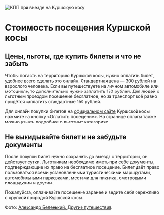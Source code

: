 
![КПП при въезде на Куршскую косу](/images/checkpoint.jpg)

# Стоимость посещения Куршской косы

## Цены, льготы, где купить билеты и что не забыть

Чтобы попасть на территорию Куршской косы, нужно оплатить билет, удобнее всего сделать это онлайн. Стандартная цена — 300 рублей на взрослого человека. Если вы путешествуете на личном автомобиле или мотоцикле, то дополнительно нужно заплатить 150 рублей. Для людей с льготным проездом посещение бесплатное, но за транспорт всё равно придётся заплатить стандартные 150 рублей.

Для онлайн покупки билетов на [официальном сайте](http://www.park-kosa.ru/) Куршской косы нажмите на кнопку «Оплатить посещение». На странице оплаты также можно узнать подробнее о льготных категориях.

## Не выкидывайте билет и не забудьте документы

После покупки билет нужно сохранить до выезда с территории, он действует сутки. Льготникам необходимо иметь при себе документы, подтверждающие их право на бесплатное посещение. Билет даёт право пользоваться всеми установленными туристическими маршрутами, автомобильными парковками, местами для пикника, смотровыми площадками и другим.

Пожалуйста, оплачивайте посещение заранее и ведите себя бережливо с хрупкой природой Куршской косы.

Фото: [Александр Беленький. Другие путешествия](https://macos.livejournal.com/).
